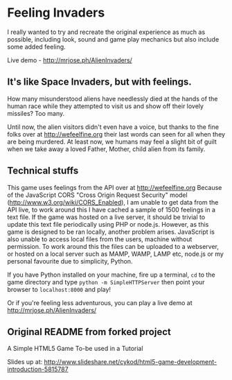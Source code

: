 Feeling Invaders
================

I really wanted to try and recreate the original experience as much as possible, including look, sound and game play mechanics but also include some added feeling.

Live demo - http://mrjose.ph/AlienInvaders/

It's like Space Invaders,  but with feelings.
---------------------------------------------

How many misunderstood aliens have needlessly died at the hands of the human race while they attempted to visit us and show off their lovely missiles? Too many.

Until now, the alien visitors didn't even have a voice, but thanks to the fine folks over at http://wefeelfine.org their last words can seen for all when they are being murdered.
At least now, we humans may feel a slight bit of guilt when we take away a loved Father, Mother, child alien from its family.

Technical stuffs
----------------

This game uses feelings from the API over at http://wefeelfine.org
Because of the JavaScript CORS "Cross Origin Request Security" model (http://www.w3.org/wiki/CORS_Enabled), I am unable to get data from the API live, to work around this I have cached a sample of 1500 feelings in a text file. If the game was hosted on a live server, it should be trivial to update this text file periodically using PHP or node.js.
However, as this game is designed to be ran locally, another problem arises. JavaScript is also unable to access local files from the users, machine without permission. To work around this the files can be uploaded to a webserver, or hosted on a local server such as MAMP, WAMP, LAMP etc, node.js or my personal favourite due to simplicity, Python.

If you have Python installed on your machine, fire up a terminal, `cd` to the game directory and type `python -m SimpleHTTPServer` then point your browser to `localhost:8000` and play!

Or if you're feeling less adventurous, you can play a live demo at http://mrjose.ph/AlienInvaders/

Original README from forked project
-----------------------------------

A Simple HTML5 Game To-be used in a Tutorial

Slides up at:
http://www.slideshare.net/cykod/html5-game-development-introduction-5815787